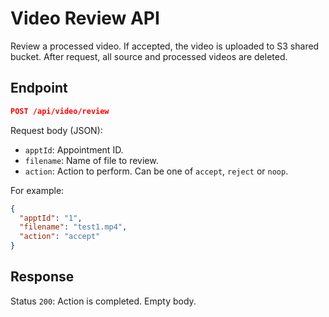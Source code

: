 # Video Review API

Review a processed video. If accepted, the video is uploaded to S3 shared bucket. After request, all source and processed videos are deleted.

## Endpoint

```json
POST /api/video/review
```

Request body (JSON):

- `apptId`: Appointment ID.
- `filename`: Name of file to review.
- `action`: Action to perform. Can be one of `accept`, `reject` or `noop`.

For example:

```json
{
  "apptId": "1",
  "filename": "test1.mp4",
  "action": "accept"
}
```

## Response

Status `200`: Action is completed. Empty body.
